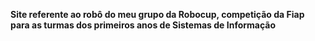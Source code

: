 <b>Site referente ao robô do meu grupo da Robocup, competição da Fiap para as turmas dos primeiros anos de Sistemas de Informação</b>
